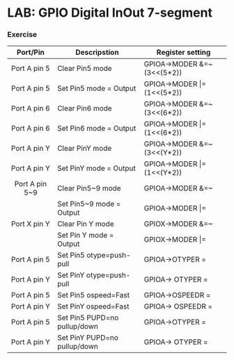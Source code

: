 #  LAB: GPIO Digital InOut 7-segment

###  Exercise

|    Port/Pin    | Descripstion                 | Register setting           |
| :------------: | ---------------------------- | -------------------------- |
|  Port A pin 5  | Clear Pin5 mode              | GPIOA->MODER &=~(3<<(5*2)) |
|  Port A pin 5  | Set Pin5 mode = Output       | GPIOA->MODER \|=(1<<(5*2)) |
|  Port A pin 6  | Clear Pin6 mode              | GPIOA->MODER &=~(3<<(6*2)) |
|  Port A pin 6  | Set Pin6 mode = Output       | GPIOA->MODER \|=(1<<(6*2)) |
|  Port A pin Y  | Clear PinY mode              | GPIOA->MODER &=~(3<<(Y*2)) |
|  Port A pin Y  | Set PinY mode = Output       | GPIOA->MODER \|=(1<<(Y*2)) |
| Port A pin 5~9 | Clear Pin5~9 mode            | GPIOA->MODER &=~           |
|                | Set Pin5~9 mode = Output     | GPIOA->MODER \|=           |
|  Port X pin Y  | Clear Pin Y mode             | GPIOX->MODER &=~           |
|                | Set Pin Y mode = Output      | GPIOX->MODER \|=           |
|  Port A pin 5  | Set Pin5 otype=push-pull     | GPIOA->OTYPER =            |
|  Port A pin Y  | Set PinY otype=push-pull     | GPIOA-> OTYPER =           |
|  Port A pin 5  | Set Pin5 ospeed=Fast         | GPIOA->OSPEEDR =           |
|  Port A pin Y  | Set PinY ospeed=Fast         | GPIOA-> OSPEEDR =          |
|  Port A pin 5  | Set Pin5 PUPD=no pullup/down | GPIOA->OTYPER =            |
|  Port A pin Y  | Set PinY PUPD=no pullup/down | GPIOA-> OTYPER =           |

